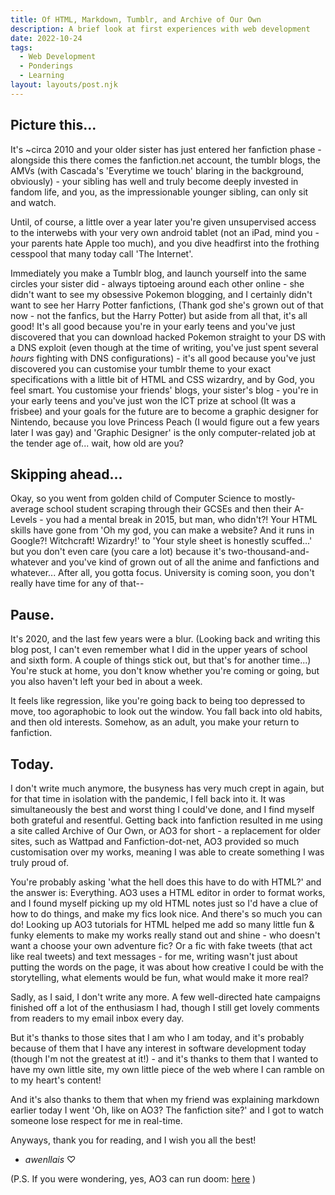 ```yaml
---
title: Of HTML, Markdown, Tumblr, and Archive of Our Own
description: A brief look at first experiences with web development
date: 2022-10-24
tags:
  - Web Development
  - Ponderings
  - Learning
layout: layouts/post.njk
---
```

## Picture this...

It's ~circa 2010 and your older sister has just entered her fanfiction phase - alongside this there comes the fanfiction.net account, the tumblr blogs, the AMVs (with Cascada's 'Everytime we touch' blaring in the background, obviously) - your sibling has well and truly become deeply invested in fandom life, and you, as the impressionable younger sibling, can only sit and watch.

Until, of course, a little over a year later you're given unsupervised access to the interwebs with your very own android tablet (not an iPad, mind you - your parents hate Apple too much), and you dive headfirst into the frothing cesspool that many today call 'The Internet'.

Immediately you make a Tumblr blog, and launch yourself into the same circles your sister did - always tiptoeing around each other online - she didn't want to see my obsessive Pokemon blogging, and I certainly didn't want to see her Harry Potter fanfictions, (Thank god she's grown out of that now - not the fanfics, but the Harry Potter) but aside from all that, it's all good! 
It's all good because you're in your early teens and you've just discovered that you can download hacked Pokemon straight to your DS with a DNS exploit (even though at the time of writing, you've just spent several *hours* fighting with DNS configurations) - it's all good because you've just discovered you can customise your tumblr theme to your exact specifications with a little bit of HTML and CSS wizardry, and by God, you feel smart. You customise your friends' blogs, your sister's blog - you're in your early teens and you've just won the ICT prize at school (It was a frisbee) and your goals for the future are to become a graphic designer for Nintendo, because you love Princess Peach (I would figure out a few years later I was gay) and 'Graphic Designer' is the only computer-related job at the tender age of... wait, how old are you?

## Skipping ahead...

Okay, so you went from golden child of Computer Science to mostly-average school student scraping through their GCSEs and then their A-Levels - you had a mental break in 2015, but man, who didn't?! Your HTML skills have gone from 'Oh my god, you can make a website? And it runs in Google?! Witchcraft! Wizardry!' to 'Your style sheet is honestly scuffed...' but you don't even care (you care a lot) because it's two-thousand-and-whatever and you've kind of grown out of all the anime and fanfictions and whatever... After all, you gotta focus. University is coming soon, you don't really have time for any of that--

## Pause.

It's 2020, and the last few years were a blur. (Looking back and writing this blog post, I can't even remember what I did in the upper years of school and sixth form. A couple of things stick out, but that's for another time...) 
You're stuck at home, you don't know whether you're coming or going, but you also haven't left your bed in about a week.

It feels like regression, like you're going back to being too depressed to move, too agoraphobic to look out the window. You fall back into old habits, and then old interests. Somehow, as an adult, you make your return to fanfiction.

## Today.

I don't write much anymore, the busyness has very much crept in again, but for that time in isolation with the pandemic, I fell back into it. It was simultaneously the best and worst thing I could've done, and I find myself both grateful and resentful.
Getting back into fanfiction resulted in me using a site called Archive of Our Own, or AO3 for short - a replacement for older sites, such as Wattpad and Fanfiction-dot-net, AO3 provided so much customisation over my works, meaning I was able to create something I was truly proud of.

You're probably asking 'what the hell does this have to do with HTML?' and the answer is: Everything. AO3 uses a HTML editor in order to format works, and I found myself picking up my old HTML notes just so I'd have a clue of how to do things, and make my fics look nice.
And there's so much you can do! Looking up AO3 tutorials for HTML helped me add so many little fun & funky elements to make my works really stand out and shine - who doesn't want a choose your own adventure fic? Or a fic with fake tweets (that act like real tweets) and text messages - for me, writing wasn't just about putting the words on the page, it was about how creative I could be with the storytelling, what elements would be fun, what would make it more real?

Sadly, as I said, I don't write any more. A few well-directed hate campaigns finished off a lot of the enthusiasm I had, though I still get lovely comments from readers to my email inbox every day. 

But it's thanks to those sites that I am who I am today, and it's probably because of them that I have any interest in software development today (though I'm not the greatest at it!) - and it's thanks to them that I wanted to have my own little site, my own little piece of the web where I can ramble on to my heart's content!

And it's also thanks to them that when my friend was explaining markdown earlier today I went 'Oh, like on AO3? The fanfiction site?' and I got to watch someone lose respect for me in real-time.

Anyways, thank you for reading, and I wish you all the best!
- *awenllais* ♡

(P.S. If you were wondering, yes, AO3 can run doom: [here](https://archiveofourown.org/works/31295183) )
